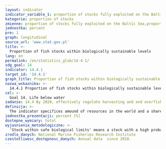 ```yaml
---
layout: indicator
indicator_variable_1: proportion of stocks fully exploited on the Baltic Sea,proportion of stocks non-fully exploited on the Baltic Sea,proportion of stocks overexploited on the Baltic Sea,proportion of stocks within sustainable biological limits on the Baltic Sea
kategorie: proportion of stocks
zmienne: proportion of stocks fully exploited on the Baltic Sea,proportion of stocks non-fully exploited on the Baltic Sea,proportion of stocks overexploited on the Baltic Sea,proportion of stocks within sustainable biological limits on the Baltic Sea
jednostka: percent
pre: 1
graph: longitudinal
source_url: 'www.stat.gov.pl'
title: >-
  Proportion of fish stocks within biologically sustainable levels
lang: en
permalink: /en/statistics_glob/14-4-1/
sdg_goal: 14
indicator: 14.4.1
target_id: '14.4.1'
graph_title: Proportion of fish stocks within biologically sustainable levels
nazwa_wskaznika: >-
  14.4.1 Proportion of fish stocks within biologically sustainable levels
cel: >-
  Goal 14. Life below water
zadanie: 14.4 By 2020, effectively regulate harvesting and end overfishing, illegal, unreported and unregulated fishing and destructive fishing practices and implement science-based management plans, in order to restore fish stocks in the shortest time feasible, at least to levels that can produce maximum sustainable yield as determined by their biological characteristics
definicja: >-
  The indicator specifices amound of resources in the world and a share of fish stocks on biologically renewable level (Safe Biological Limits, SBL).When assessing the resources are classified into three categories: overexploited, fully exploited and under-exploited.The proportion of fish stocks within safe biological limits (i.e. greater than threshold biomass with biomass stocks, called Blim or Btrigger) in relation to the number of stocks fully exploited and under-exploited  the indicator includes those stocks for which biomass threshold sets.The indicator determines the level of progress towards the sustainable management of fish stocks, in which the aim is to avoid overfishing and to maintain in a secure environmentally limits the effect of fishing on stocks, species and ecosystems.
jednostka_prezentacji: percent [%]
dostepne_wymiary: total
wyjasnienia_metodologiczne: >-
  'Stock within safe biological limits' means a stock with a high probability that its estimated spawning biomass at the end of the previous year is higher than the limit biomass reference point (Blim) and its estimated fishing mortality rate for the previous year is less than the limit fishing mortality rate reference point (Flim).Blim - it's the minimum benchmark of spawning stock biomass, below which the herd should not be reduced as a result of the operation, because below this size significantly decreases completion or its dynamics is not known. Otherwise: the limit spawning stock biomass for fish stocks.Btrigger - minimum point of reference of spawning stock biomass for fish stocks - below which there should be initiate a specific and appropriate measures to ensure that the indicators in conjunction with natural fluctuations led to the rebuilding of stocks above the level to ensure the long-term maximum sustainable yield, MSY.For the Baltic Sea the indicator is built solely on the status of fish stocks, for which there is an analytical assessment of the stocks, not on all herds exploited commercially. An assessment of the population status of fish stocks - in the context of its renewability – is carried out by International Council for the Exploration of the Sea, ICES, which recommends the operating level, i.e. a fishing quota in a given year, and the final decisions is made by the EU Council of Ministers responsible for fisheries.In order to ensure that the basic industrial species in the Baltic Sea are operated at the level of renewable, have been developed and adopted a Regulation (EU) No 2016/1139 of the European Parliament and of the Council of 6 July 2016 establishing a multiannual plan for the stocks of cod, herring and sprat in the Baltic Sea and the fisheries exploiting those stocks (amending Council Regulation (EC) No 2187/2005, and repealing Council Regulation (EC) No 1098/2007). This regulation specifies the maximum catch level (Maximum sustainable yield, MSY) of mentioned species by imposing obligations related to the protection, including the maintenance or restoring populations of harvested species at renewable levels. There is no such a plan in relation to salmon and flatfish.Basic commercial species in terms of the Polish fishing fleet are covered by Multi-annual Programme of Fishing Data Collection (Wieloletni Program Zbierania Danych Rybackich, WPZDR). These data are collected by National Marine Fisheries Research Institute (MIR-PIB) and submitted to the international database DATRAS (Database of Trawl Surveys) used by analysts in the ICES working groups.There is no national monitoring programme in respect of species of fish operated locally by the coastal fisheries, with the exception of the resources of the bream and perch on the Vistula Lagoon (resulting from the Polish-Russian agreement) and the start of the monitoring on the Szczecinski Lagoon.
zrodlo_danych: National Marine Fisheries Research Institute
czestotliwosc_dostępnosc_danych: Annual data  since 2010.
---
```

